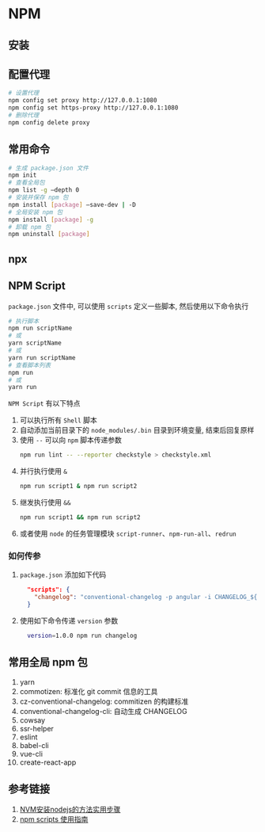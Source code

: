 # NPM

## 安装

## 配置代理

```bash
# 设置代理
npm config set proxy http://127.0.0.1:1080
npm config set https-proxy http://127.0.0.1:1080
# 删除代理
npm config delete proxy
```

## 常用命令

```bash
# 生成 package.json 文件
npm init
# 查看全局包
npm list -g —depth 0
# 安装并保存 npm 包
npm install [package] —save-dev | -D
# 全局安装 npm 包
npm install [package] -g
# 卸载 npm 包
npm uninstall [package]
```

## npx

## NPM Script

`package.json` 文件中, 可以使用 `scripts` 定义一些脚本, 然后使用以下命令执行

```bash
# 执行脚本
npm run scriptName
# 或
yarn scriptName
# 或
yarn run scriptName
# 查看脚本列表
npm run
# 或
yarn run
```

`NPM Script` 有以下特点

1. 可以执行所有 `Shell` 脚本
1. 自动添加当前目录下的 `node_modules/.bin` 目录到环境变量, 结束后回复原样
1. 使用 `--`  可以向 `npm` 脚本传递参数
    ```bash
    npm run lint -- --reporter checkstyle > checkstyle.xml
    ```
1. 并行执行使用 `&`
    ```bash
    npm run script1 & npm run script2
    ```
1. 继发执行使用 `&&`
    ```bash
    npm run script1 && npm run script2
    ```
1. 或者使用 `node` 的任务管理模块 `script-runner`、`npm-run-all`、`redrun`

### 如何传参

1. `package.json` 添加如下代码
    ```json
      "scripts": {
        "changelog": "conventional-changelog -p angular -i CHANGELOG_${version}.md -s"
      }
    ```
2. 使用如下命令传递 `version` 参数
    ```bash
      version=1.0.0 npm run changelog
    ```

## 常用全局 npm 包

1. yarn
1. commotizen: 标准化 git commit 信息的工具
1. cz-conventional-changelog: commitizen 的构建标准
1. conventional-changelog-cli: 自动生成 CHANGELOG
1. cowsay
1. ssr-helper
1. eslint
1. babel-cli
1. vue-cli
1. create-react-app

## 参考链接

1. [NVM安装nodejs的方法实用步骤](https://www.cnblogs.com/wujindong/p/12130189.html)
1. [npm scripts 使用指南](http://www.ruanyifeng.com/blog/2016/10/npm_scripts.html)
